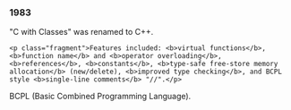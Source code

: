 <h3>1983</h3>

<div>
	<p>"C with Classes" was renamed to C++.</p>

	<p class="fragment">Features included: <b>virtual functions</b>, <b>function name</b> and <b>operator overloading</b>, <b>references</b>, <b>constants</b>, <b>type-safe free-store memory allocation</b> (new/delete), <b>improved type checking</b>, and BCPL style <b>single-line comments</b> "//".</p>
</div>

<aside class="notes">
BCPL (Basic Combined Programming Language).
</aside>